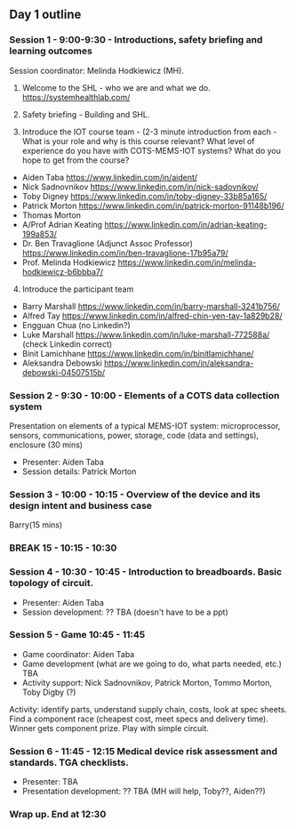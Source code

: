 ## Day 1 outline

### Session 1 - 9:00-9:30 - Introductions, safety briefing and learning outcomes 

Session coordinator: Melinda Hodkiewicz (MH).

1. Welcome to the SHL - who we are and what we do. https://systemhealthlab.com/

2. Safety briefing - Building and SHL.

3. Introduce the IOT course team - (2-3 minute introduction from each - What is your role and why is this course relevant? What level of experience do you have with COTS-MEMS-IOT systems? What do you hope to get from the course? 

* Aiden Taba https://www.linkedin.com/in/aident/
* Nick Sadnovnikov https://www.linkedin.com/in/nick-sadovnikov/
* Toby Digney https://www.linkedin.com/in/toby-digney-33b85a165/
* Patrick Morton https://www.linkedin.com/in/patrick-morton-91148b196/
* Thomas Morton 
* A/Prof Adrian Keating https://www.linkedin.com/in/adrian-keating-199a853/
* Dr. Ben Travaglione (Adjunct Assoc Professor) https://www.linkedin.com/in/ben-travaglione-17b95a79/
* Prof. Melinda Hodkiewicz https://www.linkedin.com/in/melinda-hodkiewicz-b6bbba7/

4. Introduce the participant team

* Barry Marshall https://www.linkedin.com/in/barry-marshall-3241b756/
* Alfred Tay https://www.linkedin.com/in/alfred-chin-yen-tay-1a829b28/
* Engguan Chua (no Linkedin?)
* Luke Marshall https://www.linkedin.com/in/luke-marshall-772588a/ (check Linkedin correct)
* Binit Lamichhane https://www.linkedin.com/in/binitlamichhane/
* Aleksandra Debowski https://www.linkedin.com/in/aleksandra-debowski-04507515b/

### Session 2 - 9:30 - 10:00 - Elements of a COTS data collection system

Presentation on elements of a typical MEMS-IOT system: microprocessor, sensors, communications, power, storage, code (data and settings), enclosure (30 mins)
 
* Presenter: Aiden Taba
* Session details: Patrick Morton

### Session 3 - 10:00 - 10:15 - Overview of the device and its design intent and business case 

Barry(15 mins)

### BREAK 15 - 10:15 - 10:30

### Session 4 - 10:30 - 10:45 - Introduction to breadboards. Basic topology of circuit. 

* Presenter: Aiden Taba
* Session development: ?? TBA (doesn't have to be a ppt)

### Session 5 - Game 10:45 - 11:45

* Game coordinator: Aiden Taba
* Game development (what are we going to do, what parts needed, etc.) TBA
* Activity support: Nick Sadnovnikov, Patrick Morton, Tommo Morton, Toby Digby (?)

Activity: identify parts, understand supply chain, costs, look at spec sheets. Find a component race (cheapest cost, meet specs and delivery time). Winner gets component prize. Play with simple circuit.

### Session 6 - 11:45 - 12:15 Medical device risk assessment and standards. TGA checklists.

* Presenter: TBA
* Presentation development: ?? TBA (MH will help, Toby??, Aiden??)

### Wrap up. End at 12:30



